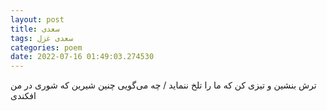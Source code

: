 ```yaml
---
layout: post
title: سعدی
tags: سعدی غزل
categories: poem
date: 2022-07-16 01:49:03.274530
---
```


ترش بنشین و تیزی کن که ما را تلخ ننماید / چه می‌گویی چنین شیرین که شوری در من افکندی